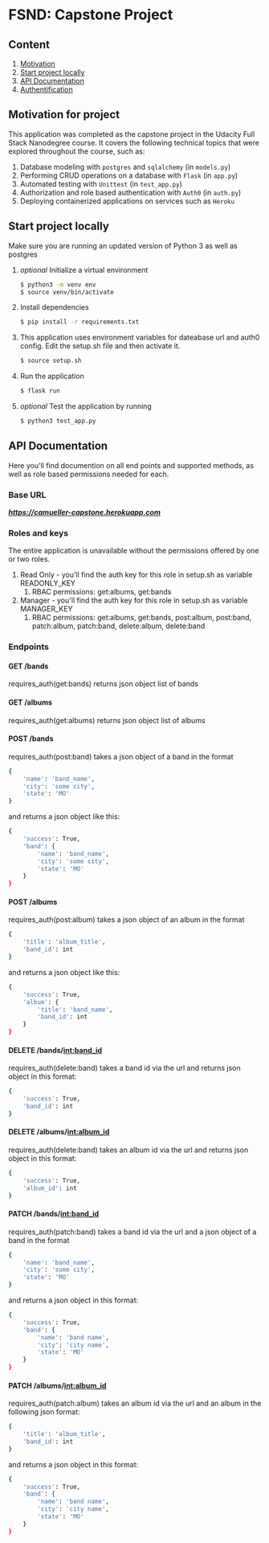 # FSND: Capstone Project

## Content

1. [Motivation](#motivation)
2. [Start project locally](#startlocal)
3. [API Documentation](#api)
4. [Authentification](#authentification)

<a name="motivation"></a>
## Motivation for project

This application was completed as the capstone project in the Udacity Full Stack Nanodegree course.
It covers the following technical topics that were explored throughout the course, such as:

1. Database modeling with `postgres` and `sqlalchemy` (in `models.py`)
2. Performing CRUD operations on a database with `Flask` (in `app.py`)
3. Automated testing with `Unittest` (in `test_app.py`)
4. Authorization and role based authentication with `Auth0` (in `auth.py`)
5. Deploying containerized applications on services such as `Heroku`

<a name="startlocal"></a>
## Start project locally

Make sure you are running an updated version of Python 3 as well as postgres

1. *optional* Initialize a virtual environment
    ```bash
    $ python3 -m venv env
    $ source venv/bin/activate
    ```
2. Install dependencies
    ```bash
    $ pip install -r requirements.txt
    ```
3. This application uses environment variables for dateabase url and auth0 config. Edit the setup.sh file and then activate it.
    ```bash
    $ source setup.sh
    ```
4. Run the application
    ```bash
    $ flask run
    ```
5. *optional* Test the application by running
    ```bash
    $ python3 test_app.py
    ```

<a name="api"></a>
## API Documentation

Here you'll find documention on all end points and supported methods, as well as role based permissions needed for each.

### Base URL
**_https://camueller-capstone.herokuapp.com_**

### Roles and keys

The entire application is unavailable without the permissions offered by one or two roles. 

1. Read Only - you'll find the auth key for this role in setup.sh as variable READONLY_KEY
    1. RBAC permissions: get:albums, get:bands
2. Manager - you'll find the auth key for this role in setup.sh as variable MANAGER_KEY
    1. RBAC permissions: get:albums, get:bands, post:album, post:band, patch:album, patch:band, delete:album, delete:band

### Endpoints

#### GET /bands
requires_auth(get:bands)
returns json object list of bands

#### GET /albums
requires_auth(get:albums)
returns json object list of albums

#### POST /bands
requires_auth(post:band)
takes a json object of a band in the format 
```bash
{
    'name': 'band_name',
    'city': 'some city',
    'state': 'MO'
}
```
and returns a json object like this:
```bash
{
    'success': True,
    'band': {
        'name': 'band_name',
        'city': 'some city',
        'state': 'MO'
    }
}
```

#### POST /albums
requires_auth(post:album)
takes a json object of an album in the format 
```bash
{
    'title': 'album_title',
    'band_id': int
}
```
and returns a json object like this:
```bash
{
    'success': True,
    'album': {
        'title': 'band_name',
        'band_id': int
    }
}
```

#### DELETE /bands/<int:band_id>
requires_auth(delete:band)
takes a band id via the url and returns json object in this format:
```bash
{
    'success': True,
    'band_id': int
}
```

#### DELETE /albums/<int:album_id>
requires_auth(delete:band)
takes an album id via the url and returns json object in this format:
```bash
{
    'success': True,
    'album_id': int
}
```

#### PATCH /bands/<int:band_id>
requires_auth(patch:band)
takes a band id via the url and a json object of a band in the format 
```bash
{
    'name': 'band_name',
    'city': 'some city',
    'state': 'MO'
}
```
and returns a json object in this format:
```bash
{
    'success': True,
    'band': {
        'name': 'band name',
        'city': 'city name',
        'state': 'MO'
    }
}
```

#### PATCH /albums/<int:album_id>
requires_auth(patch:album)
takes an album id via the url and an album in the following json format:
```bash
{
    'title': 'album_title',
    'band_id': int
}
```
and returns a json object in this format:
```bash
{
    'success': True,
    'band': {
        'name': 'band name',
        'city': 'city name',
        'state': 'MO'
    }
}
```
